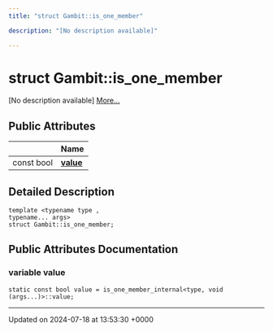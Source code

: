 ```yaml
---
title: "struct Gambit::is_one_member"

description: "[No description available]"

---
```


# struct Gambit::is_one_member



[No description available] [More...](#detailed-description)

## Public Attributes

|                | Name           |
| -------------- | -------------- |
| const bool | **[value](/documentation/code/classes/structgambit_1_1is__one__member/#variable-value)**  |

## Detailed Description

```
template <typename type ,
typename... args>
struct Gambit::is_one_member;
```

## Public Attributes Documentation

### variable value

```
static const bool value = is_one_member_internal<type, void (args...)>::value;
```


-------------------------------

Updated on 2024-07-18 at 13:53:30 +0000